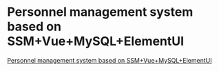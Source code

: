 # Personnel management system based on SSM+Vue+MySQL+ElementUI
[Personnel management system based on SSM+Vue+MySQL+ElementUI](https://aiwithcloud.com/2022/09/19/personnel_management_system_based_on_ssmvuemysqlelementui/)